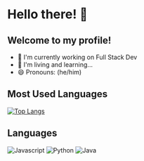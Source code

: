 # Hello there! 👋
## Welcome to my profile!

- 🔭 I'm currently working on Full Stack Dev
- 🌱 I'm living and learning...
- 😄 Pronouns: (he/him)

## Most Used Languages

[![Top Langs](https://github-readme-stats.vercel.app/api/top-langs/?username=taylor-2t9&hide_progress=true)](https://github.com/anuraghazra/github-readme-stats)

## Languages
<img src="https://cdn.jsdelivr.net/gh/devicons/devicon/icons/javascript/javascript-plain.svg" title="Javascript"/>
<img src="https://cdn.jsdelivr.net/gh/devicons/devicon/icons/python/python-original.svg" title="Python"/>
<img src="https://cdn.jsdelivr.net/gh/devicons/devicon/icons/java/java-original.svg" title="Java"/>

